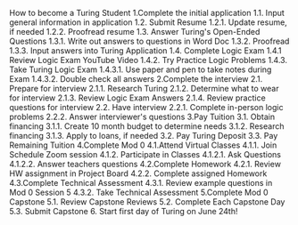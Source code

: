 How to become a Turing Student
1.Complete the initial application
  1.1. Input general information in application
  1.2. Submit Resume
    1.2.1. Update resume, if needed
    1.2.2. Proofread resume
  1.3. Answer Turing's Open-Ended Questions
    1.3.1. Write out answers to questions in Word Doc
    1.3.2. Proofread
    1.3.3. Input answers into Turing Application
  1.4. Complete Logic Exam
    1.4.1 Review Logic Exam YouTube Video
    1.4.2. Try Practice Logic Problems
    1.4.3. Take Turing Logic Exam
      1.4.3.1. Use paper and pen to take notes during Exam
      1.4.3.2. Double check all answers
2.Complete the interview
  2.1. Prepare for interview
    2.1.1. Research Turing
    2.1.2. Determine what to wear for interview
    2.1.3. Review Logic Exam Answers
    2.1.4. Review practice questions for interview
  2.2. Have interview
    2.2.1. Complete in-person logic problems
    2.2.2. Answer interviewer's questions
3.Pay Tuition
  3.1. Obtain financing
    3.1.1. Create 10 month budget to determine needs
    3.1.2. Research financing
    3.1.3. Apply to loans, if needed
  3.2. Pay Turing Deposit
  3.3. Pay Remaining Tuition
4.Complete Mod 0
  4.1.Attend Virtual Classes
    4.1.1. Join Schedule Zoom session
    4.1.2. Participate in Classes
      4.1.2.1. Ask Questions
      4.1.2.2. Answer teachers questions
  4.2.Complete Homework
    4.2.1. Review HW assignment in Project Board
    4.2.2. Complete assigned Homework
  4.3.Complete Technical Assessment
    4.3.1. Review example questions in Mod 0 Session 5
    4.3.2. Take Technical Assessment
5.Complete Mod 0 Capstone
  5.1. Review Capstone Reviews
  5.2. Complete Each Capstone Day
  5.3. Submit Capstone
6. Start first day of Turing on June 24th!
